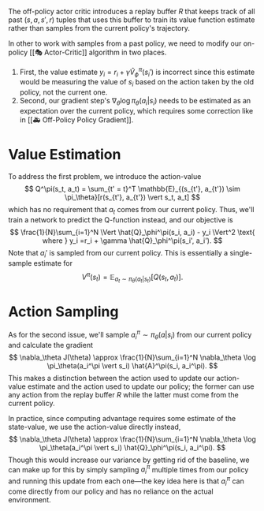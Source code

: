 The off-policy actor critic introduces a replay buffer $R$ that keeps track of all past $(s, a, s', r)$ tuples that uses this buffer to train its value function estimate rather than samples from the current policy's trajectory.

In other to work with samples from a past policy, we need to modify our on-policy [[🎭 Actor-Critic]] algorithm in two places.
1. First, the value estimate $y_i = r_i + \gamma \hat{V}_\phi^\pi(s_i')$ is incorrect since this estimate would be measuring the value of $s_i$ based on the action taken by the old policy, not the current one.
2. Second, our gradient step's $\nabla_\theta \log \pi_\theta(a_i \vert s_i)$ needs to be estimated as an expectation over the current policy, which requires some correction like in [[🚑 Off-Policy Policy Gradient]].

# Value Estimation
To address the first problem, we introduce the action-value 
$$
Q^\pi(s_t, a_t) = \sum_{t' = t}^T \mathbb{E}_{(s_{t'}, a_{t'}) \sim \pi_\theta}[r(s_{t'}, a_{t'}) \vert s_t, a_t]
$$
 which has no requirement that $a_t$ comes from our current policy. Thus, we'll train a network to predict the Q-function instead, and our objective is 
$$
\frac{1}{N}\sum_{i=1}^N \Vert \hat{Q}_\phi^\pi(s_i, a_i) - y_i \Vert^2 \text{ where } y_i =r_i + \gamma \hat{Q}_\phi^\pi(s_i', a_i').
$$
 Note that $a_i'$ is sampled from our current policy. This is essentially a single-sample estimate for 
$$
V^\pi(s_t) = \mathbb{E}_{a_t \sim \pi_\theta(a_t \vert s_t)}[Q(s_t, a_t)].
$$


# Action Sampling
As for the second issue, we'll sample $a_i^\pi \sim \pi_\theta(a \vert s_i)$ from our current policy and calculate the gradient 
$$
\nabla_\theta J(\theta) \approx \frac{1}{N}\sum_{i=1}^N \nabla_\theta \log \pi_\theta(a_i^\pi \vert s_i) \hat{A}^\pi(s_i, a_i^\pi).
$$
 This makes a distinction between the action used to update our action-value estimate and the action used to update our policy; the former can use any action from the replay buffer $R$ while the latter must come from the current policy.

In practice, since computing advantage requires some estimate of the state-value, we use the action-value directly instead, 
$$
\nabla_\theta J(\theta) \approx \frac{1}{N}\sum_{i=1}^N \nabla_\theta \log \pi_\theta(a_i^\pi \vert s_i) \hat{Q}_\phi^\pi(s_i, a_i^\pi).
$$
 Though this would increase our variance by getting rid of the baseline, we can make up for this by simply sampling $a_i^\pi$ multiple times from our policy and running this update from each one—the key idea here is that $a_i^\pi$ can come directly from our policy and has no reliance on the actual environment.